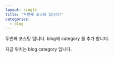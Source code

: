```yaml
---
layout: single
title: "두번째 포스팅 입니다!"
categories:
  - blog
---
```

두번째 포스팅 입니다.
blog에 category 를 추가 합니다.

지금 위치는 blog category 입니다.

